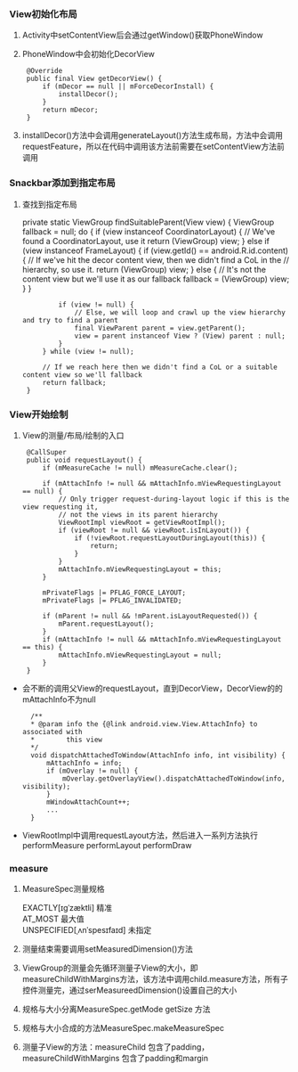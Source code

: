 ### View初始化布局

1. Activity中setContentView后会通过getWindow()获取PhoneWindow  

2. PhoneWindow中会初始化DecorView  

        @Override
        public final View getDecorView() {
            if (mDecor == null || mForceDecorInstall) {
                installDecor();
            }
            return mDecor;
        }

3. installDecor()方法中会调用generateLayout()方法生成布局，方法中会调用requestFeature，所以在代码中调用该方法前需要在setContentView方法前调用  

### Snackbar添加到指定布局  

1. 查找到指定布局

    private static ViewGroup findSuitableParent(View view) {
            ViewGroup fallback = null;
            do {
                if (view instanceof CoordinatorLayout) {
                    // We've found a CoordinatorLayout, use it
                    return (ViewGroup) view;
                } else if (view instanceof FrameLayout) {
                    if (view.getId() == android.R.id.content) {
                        // If we've hit the decor content view, then we didn't find a CoL in the
                        // hierarchy, so use it.
                        return (ViewGroup) view;
                    } else {
                        // It's not the content view but we'll use it as our fallback
                        fallback = (ViewGroup) view;
                    }
                }

                if (view != null) {
                    // Else, we will loop and crawl up the view hierarchy and try to find a parent
                    final ViewParent parent = view.getParent();
                    view = parent instanceof View ? (View) parent : null;
                }
            } while (view != null);

            // If we reach here then we didn't find a CoL or a suitable content view so we'll fallback
            return fallback;
        }

### View开始绘制

1. View的测量/布局/绘制的入口  

        @CallSuper
        public void requestLayout() {
            if (mMeasureCache != null) mMeasureCache.clear();

            if (mAttachInfo != null && mAttachInfo.mViewRequestingLayout == null) {
                // Only trigger request-during-layout logic if this is the view requesting it,
                // not the views in its parent hierarchy
                ViewRootImpl viewRoot = getViewRootImpl();
                if (viewRoot != null && viewRoot.isInLayout()) {
                    if (!viewRoot.requestLayoutDuringLayout(this)) {
                        return;
                    }
                }
                mAttachInfo.mViewRequestingLayout = this;
            }

            mPrivateFlags |= PFLAG_FORCE_LAYOUT;
            mPrivateFlags |= PFLAG_INVALIDATED;

            if (mParent != null && !mParent.isLayoutRequested()) {
                mParent.requestLayout();
            }
            if (mAttachInfo != null && mAttachInfo.mViewRequestingLayout == this) {
                mAttachInfo.mViewRequestingLayout = null;
            }
        }

- 会不断的调用父View的requestLayout，直到DecorView，DecorView的的mAttachInfo不为null  

        /**
        * @param info the {@link android.view.View.AttachInfo} to associated with
        *        this view
        */
        void dispatchAttachedToWindow(AttachInfo info, int visibility) {
            mAttachInfo = info;
            if (mOverlay != null) {
                mOverlay.getOverlayView().dispatchAttachedToWindow(info, visibility);
            }
            mWindowAttachCount++;
            ...
        }      

- ViewRootImpl中调用requestLayout方法，然后进入一系列方法执行performMeasure performLayout performDraw     

### measure  

1. MeasureSpec测量规格 

    EXACTLY[ɪgˈzæktli] 精准    
    AT_MOST 最大值  
    UNSPECIFIED[ˌʌnˈspesɪfaɪd] 未指定    

2. 测量结束需要调用setMeasuredDimension()方法    

3. ViewGroup的测量会先循环测量子View的大小，即measureChildWithMargins方法，该方法中调用child.measure方法，所有子控件测量完，通过serMeasureedDimension()设置自己的大小  

4. 规格与大小分离MeasureSpec.getMode getSize 方法  

5. 规格与大小合成的方法MeasureSpec.makeMeasureSpec  

6. 测量子View的方法：measureChild 包含了padding，measureChildWithMargins 包含了padding和margin  


